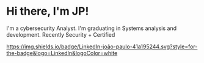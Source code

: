 <h1>Hi there, I'm JP!</h1>

I'm a cybersecurity Analyst. I'm graduating in Systems analysis and development. Recently Security + Certified

https://img.shields.io/badge/LinkedIn-joão-paulo-41a195244.svg?style=for-the-badge&logo=LinkedIn&logoColor=white
